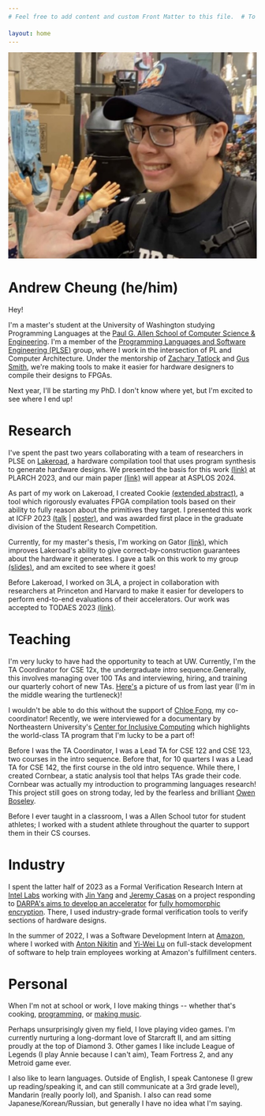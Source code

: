 ```yaml
---
# Feel free to add content and custom Front Matter to this file.  # To modify the layout, see https://jekyllrb.com/docs/themes/#overriding-theme-defaults

layout: home
---
```


<!-- import css -->
<link rel="stylesheet" type="text/css" href="assets/css/style.css">

<!-- profile picture -->

<img src="./assets/photos/findmii.png">

<!-- h1 with id of title -->
<h1 id="title">Andrew Cheung (he/him)</h1>

Hey!

I'm a master's student at the University of Washington studying Programming Languages
at the [Paul G. Allen School of Computer Science & Engineering](https://www.cs.washington.edu/). I'm a member of the
[Programming Languages and Software Engineering (PLSE)](https://uwplse.org) group, where I work in the
intersection of PL and Computer Architecture. Under the mentorship of
[Zachary Tatlock](https://homes.cs.washington.edu/~ztatlock/) and [Gus Smith](https://homes.cs.washington.edu/~gjsmith/),
we're making tools to make it easier for hardware designers to compile their designs to FPGAs.

Next year, I'll be starting my PhD. I don't know where yet, but I'm excited to see where I end up!

# Research

I've spent the past two years collaborating with a team of researchers in PLSE
on [Lakeroad](https://https://github.com/uwsampl/lakeroad), a hardware
compilation tool that uses program synthesis to generate hardware designs. We presented the basis for this work
[(link)](https://arxiv.org/abs/2305.09580) at PLARCH 2023, and our main paper [(link)](https://arxiv.org/abs/2401.16526)
will appear at ASPLOS 2024.

As part of my work on Lakeroad, I created Cookie
[(extended abstract)](https://ninehusky.github.io/cookie-paper.pdf), a tool which rigorously
evaluates FPGA compilation tools based on their ability to fully reason about the primitives they target.
I presented this work at ICFP 2023
[(talk](https://www.youtube.com/live/bjJU1vP1vVI?si=-3PuswxQ-ODEIMgr&t=28448) |
[poster)](./assets/09-05-2023-cookie-poster.pdf),
and was awarded first place in the graduate division of the Student Research Competition.

Currently, for my master's thesis, I'm working on Gator [(link)](https://github.com/ninehusky/gator),
which improves Lakeroad's ability to give correct-by-construction guarantees
about the hardware it generates. I gave a talk on this work to my group [(slides)](./assets/02-14-2024-gator-talk.pdf),
and am excited to see where it goes!

Before Lakeroad, I worked on 3LA, a project in collaboration with researchers at Princeton and Harvard to
make it easier for developers to perform end-to-end evaluations of their accelerators. Our work was accepted
to TODAES 2023 [(link)](https://arxiv.org/abs/2203.00218).

# Teaching

I'm very lucky to have had the opportunity to teach at UW. Currently, I'm the TA Coordinator for
CSE 12x, the undergraduate intro sequence.Generally, this involves managing over 100 TAs and interviewing, hiring, and training
our quarterly cohort of new TAs. [Here's](./assets/photos/thefriends.jpeg)
a picture of us from last year (I'm in the middle wearing the turtleneck)!

I wouldn't be able to do this without the support of [Chloe Fong](https://www.linkedin.com/in/chloe-fong/),
my co-coordinator! Recently, we were interviewed for a documentary by Northeastern University's [Center for Inclusive Computing](https://cic.northeastern.edu/)
which highlights the world-class TA program that I'm lucky to be a part of!

Before I was the TA Coordinator, I was a Lead TA for CSE 122 and CSE 123, two courses in the intro sequence. Before that, for 10
quarters I was a Lead TA for CSE 142, the first course in the old intro sequence. While there, I created Cornbear, a
static analysis tool that helps TAs grade their code. Cornbear was actually my introduction to programming languages research!
This project still goes on strong today, led by the fearless and
brilliant
[Owen Boseley](https://www.linkedin.com/in/nullthemoment/).

Before I ever taught in a classroom, I was a Allen School tutor for student athletes;
I worked with a student athlete throughout the quarter to support them in their CS courses.

# Industry

I spent the latter half of 2023 as a Formal Verification Research Intern at [Intel Labs](https://www.intel.com/content/www/us/en/research/overview.html)
working with [Jin Yang](https://www.linkedin.com/in/jin-yang-87a9587b/) and [Jeremy Casas](https://www.linkedin.com/in/jeremy-casas-aa70177/) on a project
responding to
[DARPA's aims to develop an accelerator](https://www.intel.com/content/www/us/en/newsroom/news/intel-collaborate-microsoft-darpa-program.html#gs.4l37sk)
for [fully homomorphic encryption](https://en.wikipedia.org/wiki/Homomorphic_encryption#Fully_homomorphic_encryption).
There, I used industry-grade formal verification tools to verify sections of hardware designs.

In the summer of 2022, I was a Software Development Intern at [Amazon](https://www.amazon.com/), where I worked with
[Anton Nikitin](https://www.linkedin.com/in/antonni/) and [Yi-Wei Lu](https://www.linkedin.com/in/yiweilu/) on full-stack development
of software to help train employees working at Amazon's fulfillment centers.

# Personal

When I'm not at school or work, I love making things -- whether that's cooking,
[programming](https://github.com/ninehusky/ninechip),
or [making music](https://www.youtube.com/watch?v=VmgY0_I1LAs&list=PLxkXYkNGR0iJBZ_K3CIK__PPQK9BjJ1_2).

Perhaps unsurprisingly given my field, I love playing video games. I'm currently nurturing a long-dormant love of
Starcraft II, and am sitting proudly at the top of Diamond 3.
Other games I like include League of Legends (I play Annie because I can't aim), Team Fortress 2,
and any Metroid game ever.

I also like to learn languages. Outside of English, I speak Cantonese (I grew up reading/speaking it, and can still communicate at a 3rd grade level),
Mandarin (really poorly lol), and Spanish. I also can read some Japanese/Korean/Russian, but
generally I have no idea what I'm saying.
